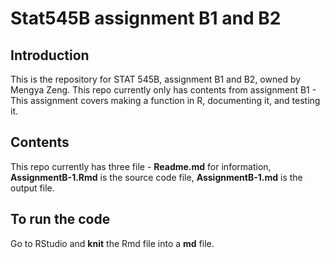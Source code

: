 # Stat545B assignment B1 and B2

## Introduction

This is the repository for STAT 545B, assignment B1 and B2, owned by Mengya Zeng. This repo currently only has contents from assignment B1 - This assignment covers making a function in R, documenting it, and testing it.

## Contents

This repo currently has three file - **Readme.md** for information, **AssignmentB-1.Rmd** is the source code file, **AssignmentB-1.md** is the output file.

## To run the code

Go to RStudio and **knit** the Rmd file into a **md** file.
